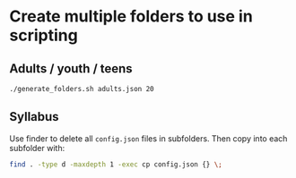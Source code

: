 # Create multiple folders to use in scripting

## Adults / youth / teens

```bash
./generate_folders.sh adults.json 20
```

## Syllabus

Use finder to delete all `config.json` files in subfolders.
Then copy into each subfolder with:

```bash
find . -type d -maxdepth 1 -exec cp config.json {} \;
```
